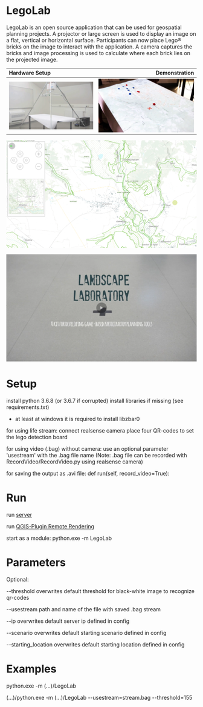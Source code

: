 # LegoLab

LegoLab is an open source application that can be used for geospatial planning projects.
A projector or large screen is used to display an image on a flat, vertical or horizontal surface.
Participants can now place Lego&reg; bricks on the image to interact with the application.
A camera captures the bricks and image processing is used to calculate where each brick lies on the projected image.

Hardware Setup | Demonstration
:--|--:
![Hardware setup](resources/doc/example1.png) | ![Demonstration](resources/doc/example4.jpg)

![Screenshot](resources/doc/example.png)

[![Click to open YouTube Video](resources/doc/yt_link.png)](https://www.youtube.com/watch?v=lQ_4fjpyTcA)

# Setup

install python 3.6.8 (or 3.6.7 if corrupted)
install libraries if missing (see requirements.txt)
* at least at windows it is required to install libzbar0

for using life stream: 
	connect realsense camera 
	place four QR-codes to set the lego detection board

for using video (.bag) without camera:
	use an optional parameter 'usestream' with the .bag file name
(Note: .bag file can be recorded with RecordVideo/RecordVideo.py using realsense camera)

for saving the output as .avi file:
	def run(self, record_video=True):

# Run

run [server](https://github.com/boku-ilen/landscapelab-server)

run [QGIS-Plugin Remote Rendering](https://github.com/boku-ilen/landscapelab-qgis)

start as a module: python.exe -m LegoLab

# Parameters
Optional:

--threshold 
  overwrites default threshold for black-white image to recognize qr-codes
  
--usestream
  path and name of the file with saved .bag stream
  
--ip
  overwrites default server ip defined in config
  
--scenario
  overwrites default starting scenario defined in config
  
--starting_location
  overwrites default starting location defined in config

# Examples
python.exe -m (...)/LegoLab

(...)/python.exe -m (...)/LegoLab --usestream=stream.bag --threshold=155
